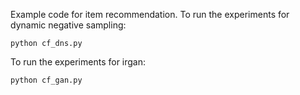Example code for item recommendation. To run the experiments for dynamic negative sampling:
```
python cf_dns.py
```
To run the experiments for irgan:
```
python cf_gan.py
```